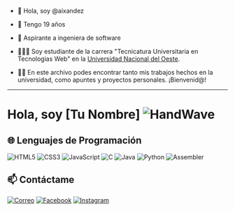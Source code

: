 - 👋 Hola, soy @aixandez
- 🎉 Tengo 19 años
- 💼 Aspirante a ingeniera de software
- 👩🏻‍💻 Soy estudiante de la carrera "Tecnicatura Universitaria en Tecnologias Web" en la [Universidad Nacional del Oeste](https://www.uno.edu.ar/oferta-academica/tecnicaturas/tec-univ-en-tecnologias-web.html).

- ✍🏻 En este archivo podes encontrar tanto mis trabajos hechos en la universidad, como apuntes y proyectos personales. ¡Bienvenid@!

-------------------------

# Hola, soy [Tu Nombre] ![HandWave](https://media.giphy.com/media/hvRJCLFzcasrR4ia7z/giphy.gif)

## 🌐 Lenguajes de Programación
![HTML5](https://img.shields.io/badge/HTML5-E34F26?style=for-the-badge&logo=html5&logoColor=white)
![CSS3](https://img.shields.io/badge/CSS3-1572B6?style=for-the-badge&logo=css3&logoColor=white)
![JavaScript](https://img.shields.io/badge/JavaScript-F7DF1E?style=for-the-badge&logo=javascript&logoColor=black)
![C](https://img.shields.io/badge/C-A8B9CC?style=for-the-badge&logo=c&logoColor=white)
![Java](https://img.shields.io/badge/Java-007396?style=for-the-badge&logo=java&logoColor=white)
![Python](https://img.shields.io/badge/Python-3776AB?style=for-the-badge&logo=python&logoColor=white)
![Assembler](https://img.shields.io/badge/Assembler-007ACC?style=for-the-badge)

## 📫 Contáctame
[![Correo](https://img.shields.io/badge/Correo-D14836?style=for-the-badge&logo=gmail&logoColor=white)](mailto:tuemail@example.com)
[![Facebook](https://img.shields.io/badge/Facebook-1877F2?style=for-the-badge&logo=facebook&logoColor=white)](https://facebook.com/tuusuario)
[![Instagram](https://img.shields.io/badge/Instagram-E4405F?style=for-the-badge&logo=instagram&logoColor=white)](https://instagram.com/tuusuario)
